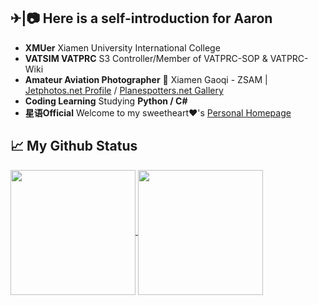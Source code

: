 ✈|📷 Here is a self-introduction for Aaron
-----

- **XMUer** Xiamen University International College
- **VATSIM VATPRC** S3 Controller/Member of VATPRC-SOP & VATPRC-Wiki
- **Amateur Aviation Photographer** 📍 Xiamen Gaoqi - ZSAM | [Jetphotos.net Profile](https://www.jetphotos.com/photographer/130228) / [Planespotters.net Gallery](https://www.planespotters.net/photos/gallery/Aaron_Mengqiu_Liu)
- **Coding Learning** Studying **Python / C#**
- **星语Official** Welcome to my sweetheart❤'s [Personal Homepage](https://simonlily.github.io/)

📈 My Github Status
-----
<a href="https://github.com/anuraghazra/github-readme-stats">
  <img height=200 align="center" src="https://github-readme-stats.vercel.app/api?username=AaronZSAM101" />
</a>
<a href="https://github.com/anuraghazra/convoychat">
  <img height=200 align="center" src="https://github-readme-stats.vercel.app/api/top-langs?username=AaronZSAM101&layout=compact&langs_count=8&card_width=200" />
</a>
